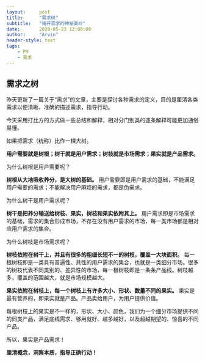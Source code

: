 ```yaml
---
layout:     post
title:      "需求树"
subtitle:   "揭开需求的神秘面纱"
date:       2020-05-23 12:00:00
author:     "Arvin"
header-style: text
tags:
    - PM
    - 需求
---
```



## 需求之树

昨天更新了一篇关于“需求”的文章，主要是探讨各种需求的定义，目的是厘清各类需求以便清晰、准确的描述需求，指导行动。

今天采用打比方的方式做一些总结和解释，相对分门别类的逐条解释可能更加通俗易懂。

如果把需求（统称）比作一棵大树。

**用户需要就是树根；树干就是用户需求；树枝就是市场需求；果实就是产品需求。**

为什么树根是用户需要呢？

**树根从大地吸收养分，是大树的基础。** 用户需要即是用户需求的基础，不能满足用户需要的需求；不能解决用户麻烦的需求，都是伪需求。

为什么树干是用户需求呢？

**树干是把养分输送给树枝、果实，树枝和果实依附其上。** 用户需求即是市场需求的基础，需求的集合形成市场，不存在没有用户需求的市场，每一类市场都是相对应用户需求的集合。

为什么树枝是市场需求呢？

**树枝依附在树干上，并且有很多的粗细长短不一的树枝，覆盖一大块面积。** 每一根树枝即是一类具有普遍性、共性的用户需求的集合，也就是一类细分市场。很多的树枝代表不同类别的、差异性的市场，每一根树枝即是一条条产品线。树枝越多，覆盖的范围越大，就是市场规模越大。

**果实依附在树枝上，每一个树枝上有许多大小、形状、数量不同的果实。** 果实是最有营养的，即果实就是产品。产品卖给用户，为用户提供价值。

每根树枝上的果实是不一样的，形状、大小、颜色。我们为一个细分市场提供不同的同类产品，满足底线需求、够用就好、越多越好，以及超越期望的、惊喜的不同产品。

所以，果实是产品需求！

**厘清概念，洞察本质，指导正确行动！**
